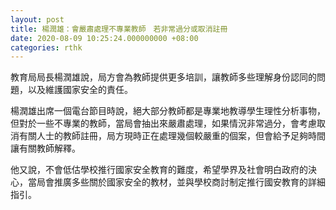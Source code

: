 ```yaml
---
layout: post
title: 楊潤雄：會嚴肅處理不專業教師　若非常過分或取消註冊
date: 2020-08-09 10:25:24.000000000 +08:00
categories: rthk
---
```


教育局局長楊潤雄說，局方會為教師提供更多培訓，讓教師多些理解身份認同的問題，以及維護國家安全的責任。

楊潤雄出席一個電台節目時說，絕大部分教師都是專業地教導學生理性分析事物，但對於一些不專業的教師，當局會抽出來嚴肅處理，如果情況非常過分，會考慮取消有關人士的教師註冊，局方現時正在處理幾個較嚴重的個案，但會給予足夠時間讓有關教師解釋。

他又說，不會低估學校推行國家安全教育的難度，希望學界及社會明白政府的決心，當局會推廣多些關於國家安全的教材，並與學校商討制定推行國安教育的詳細指引。
